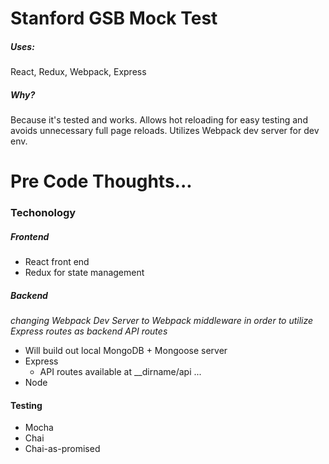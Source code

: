 # Stanford GSB Mock Test

##### Uses: 
React, Redux, Webpack, Express
##### Why?
Because it's tested and works. Allows hot reloading for easy testing and avoids unnecessary full page reloads. Utilizes Webpack dev server for dev env.

# Pre Code Thoughts...
### Techonology
##### Frontend
* React front end
* Redux for state management
##### Backend
*changing Webpack Dev Server to Webpack middleware in order to utilize Express routes as backend API routes*
* Will build out local MongoDB + Mongoose server
* Express
  * API routes available at __dirname/api ...
* Node

#### Testing
* Mocha
* Chai
* Chai-as-promised



